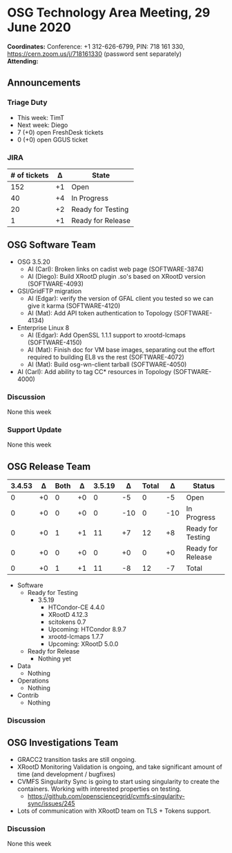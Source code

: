 # OSG Technology Area Meeting, 29 June 2020

**Coordinates:** Conference: +1 312-626-6799, PIN: 718 161 330, <https://cern.zoom.us/j/718161330> (password sent separately)  
**Attending:**   


## Announcements


### Triage Duty

-   This week: TimT
-   Next week: Diego
-   7 (+0) open FreshDesk tickets
-   0 (+0) open GGUS ticket


### JIRA

| # of tickets | &Delta; | State             |
|------------ |------- |----------------- |
| 152          | +1      | Open              |
| 40           | +4      | In Progress       |
| 20           | +2      | Ready for Testing |
| 1            | +1      | Ready for Release |


## OSG Software Team

-   OSG 3.5.20  
    -   AI (Carl): Broken links on cadist web page (SOFTWARE-3874)
    -   AI (Diego): Build XRootD plugin .so's based on XRootD version (SOFTWARE-4093)
-   GSI/GridFTP migration  
    -   AI (Edgar): verify the version of GFAL client you tested so we can give it karma (SOFTWARE-4120)
    -   AI (Mat): Add API token authentication to Topology (SOFTWARE-4134)
-   Enterprise Linux 8  
    -   AI (Edgar): Add OpenSSL 1.1.1 support to xrootd-lcmaps (SOFTWARE-4150)
    -   AI (Mat): Finish doc for VM base images, separating out the effort required to building EL8 vs the rest (SOFTWARE-4072)
    -   AI (Mat): Build osg-wn-client tarball (SOFTWARE-4050)
-   AI (Carl): Add ability to tag CC\* resources in Topology (SOFTWARE-4000)


### Discussion

None this week  


### Support Update

None this week  


## OSG Release Team

| 3.4.53 | &Delta; | Both | &Delta; | 3.5.19 | &Delta; | Total | &Delta; | Status            |
| ------ | ------- | ---- | ------- | ------ | ------- | ----- | ------- | ----------------- |
| 0      | +0      | 0    | +0      | 0      | -5      | 0     | -5      | Open              |
| 0      | +0      | 0    | +0      | 0      | -10     | 0     | -10     | In Progress       |
| 0      | +0      | 1    | +1      | 11     | +7      | 12    | +8      | Ready for Testing |
| 0      | +0      | 0    | +0      | 0      | +0      | 0     | +0      | Ready for Release |
| 0      | +0      | 1    | +1      | 11     | -8      | 12    | -7      | Total             |

-   Software  
    -   Ready for Testing  
        -   3.5.19  
            -   HTCondor-CE 4.4.0
            -   XRootD 4.12.3
            -   scitokens 0.7
            -   Upcoming: HTCondor 8.9.7
            -   xrootd-lcmaps 1.7.7
            -   Upcoming: XRootD 5.0.0
    -   Ready for Release  
        -   Nothing yet
-   Data  
    -   Nothing
-   Operations  
    -   Nothing
-   Contrib  
    -   Nothing


### Discussion


## OSG Investigations Team

-   GRACC2 transition tasks are still ongoing.
-   XRootD Monitoring Validation is ongoing, and take significant amount of time (and development / bugfixes)
-   CVMFS Singularity Sync is going to start using singularity to create the containers.  Working with interested properties on testing.  
    -   <https://github.com/opensciencegrid/cvmfs-singularity-sync/issues/245>
-   Lots of communication with XRootD team on TLS + Tokens support.


### Discussion

None this week
